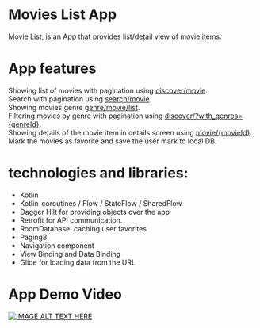 # Movies List App

Movie List, is an App  that provides list/detail view of movie items.

# App features

Showing list of movies with pagination using [discover/movie](https://api.themoviedb.org/3/discover/movie). <br />
Search with pagination using [search/movie](https://api.themoviedb.org/3/search/movie). <br />
Showing movies genre [genre/movie/list](https://api.themoviedb.org/3/genre/movie/list). <br />
Filtering movies by genre with pagination using [discover/?with_genres={genreId}](https://api.themoviedb.org/3/discover/movie?with_genres={genreId}). <br />
Showing details of the movie item in details screen using [movie/{movieId}](https://api.themoviedb.org/3/movie/{movieId}). <br />
Mark the movies as favorite and save the user mark to local DB. <br />

# technologies and libraries:
- Kotlin
- Kotlin-coroutines / Flow / StateFlow / SharedFlow
- Dagger Hilt for providing objects over the app
- Retrofit for API communication.
- RoomDatabase: caching user favorites
- Paging3
- Navigation component
- View Binding and Data Binding
- Glide for loading data from the URL

# App Demo Video

[![IMAGE ALT TEXT HERE](https://img.youtube.com/vi/XkeJBbZclNU/0.jpg)](https://www.youtube.com/watch?v=XkeJBbZclNU)